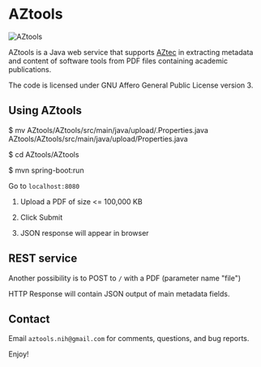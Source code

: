 # AZtools

![AZtools](https://aztec.bio/public/images/bd2k.png)

AZtools is a Java web service that supports [AZtec](http://aztec.bio/) in extracting metadata and content of software tools from PDF files containing academic publications.

The code is licensed under GNU Affero General Public License version 3.

## Using AZtools

$ mv AZtools/AZtools/src/main/java/upload/.Properties.java AZtools/AZtools/src/main/java/upload/Properties.java

$ cd AZtools/AZtools

$ mvn spring-boot:run

Go to `localhost:8080`

1. Upload a PDF of size <= 100,000 KB

2. Click Submit

3. JSON response will appear in browser

## REST service

Another possibility is to POST to `/` with a PDF (parameter name "file") 

HTTP Response will contain JSON output of main metadata fields.

## Contact

Email `aztools.nih@gmail.com` for comments, questions, and bug reports.

Enjoy!
